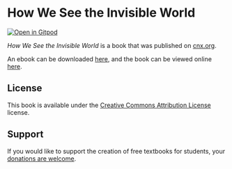 # How We See the Invisible World

[![Open in Gitpod](https://gitpod.io/button/open-in-gitpod.svg)](https://gitpod.io/from-referrer/)

_How We See the Invisible World_ is a book that was published on [cnx.org](https://cnx.org/).

An ebook can be downloaded [here](https://github.com/cnx-user-books/cnxbook-how-we-see-the-invisible-world/releases/latest), and the book can be viewed online [here](https://github.com/cnx-user-books/cnxbook-how-we-see-the-invisible-world/releases/latest).

## License
This book is available under the [Creative Commons Attribution License](./LICENSE) license.

## Support
If you would like to support the creation of free textbooks for students, your [donations are welcome](https://riceconnect.rice.edu/donation/support-openstax-banner).
